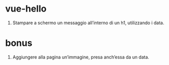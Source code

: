 # vue-hello

1. Stampare a schermo un messaggio all’interno di un h1, utilizzando i data.

# bonus

1. Aggiungere alla pagina un’immagine, presa anch’essa da un data.